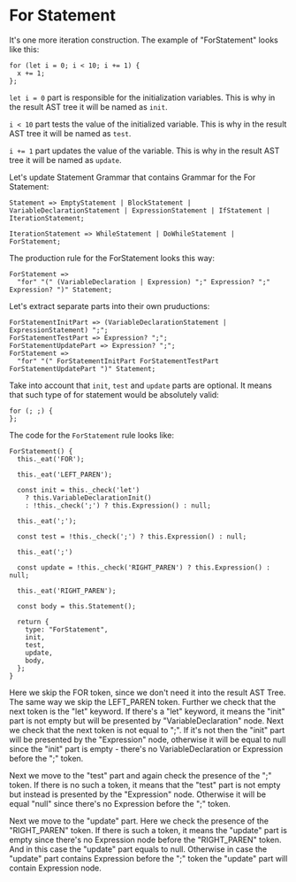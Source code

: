 # For Statement

It's one more iteration construction. The example of "ForStatement" looks like this:

```
for (let i = 0; i < 10; i += 1) {
  x += 1;
};
```

`let i = 0` part is responsible for the initialization variables. This is why in the result AST tree it will be named as `init`.

`i < 10` part tests the value of the initialized variable. This is why in the result AST tree it will be named as `test`.

`i += 1` part updates the value of the variable. This is why in the result AST tree it will be named as `update`.

Let's update Statement Grammar that contains Grammar for the For Statement:

```
Statement => EmptyStatement | BlockStatement | VariableDeclarationStatement | ExpressionStatement | IfStatement | IterationStatement;

IterationStatement => WhileStatement | DoWhileStatement | ForStatement;
```

The production rule for the ForStatement looks this way:

```
ForStatement => 
  "for" "(" (VariableDeclaration | Expression) ";" Expression? ";" Expression? ")" Statement;
```

Let's extract separate parts into their own pruductions:

```
ForStatementInitPart => (VariableDeclarationStatement | ExpressionStatement) ";";
ForStatementTestPart => Expression? ";";
ForStatementUpdatePart => Expression? ";";
ForStatement => 
  "for" "(" ForStatementInitPart ForStatementTestPart ForStatementUpdatePart ")" Statement;
```

Take into account that `init`, `test` and `update` parts are optional. It means that such type of for statement would be absolutely valid:

```
for (; ;) {
};
```

The code for the `ForStatement` rule looks like:

```
ForStatement() {
  this._eat('FOR');

  this._eat('LEFT_PAREN');

  const init = this._check('let') 
    ? this.VariableDeclarationInit() 
    : !this._check(';') ? this.Expression() : null; 

  this._eat(';');

  const test = !this._check(';') ? this.Expression() : null;

  this._eat(';')

  const update = !this._check('RIGHT_PAREN') ? this.Expression() : null;

  this._eat('RIGHT_PAREN');

  const body = this.Statement();
        
  return {
    type: "ForStatement",
    init,
    test,
    update,
    body,
  };  
}
```

Here we skip the FOR token, since we don't need it into the result AST Tree. The same way we skip the LEFT_PAREN token. 
Further we check that the next token is the "let" keyword. If there's a "let" keyword, it means the "init" part is not empty but will be presented by "VariableDeclaration" node. Next we check that the next token is not equal to ";". If it's not then the "init" part will be presented by the "Expression" node, otherwise it will be equal to null since the "init" part is empty - there's no VariableDeclaration or Expression before the ";" token.

Next we move to the "test" part and again check the presence of the ";" token. If there is no such a token, it means that the "test" part is not empty but instead is presented by the "Expression" node. Otherwise it will be equal "null" since there's no Expression before the ";" token.

Next we move to the "update" part. Here we check the presence of the "RIGHT_PAREN" token. If there is such a token, it means the "update" part is empty since there's no Expression node before the "RIGHT_PAREN" token. And in this case the "update" part equals to null. Otherwise in case the "update" part contains Expression before the ";" token the "update" part will contain Expression node. 
